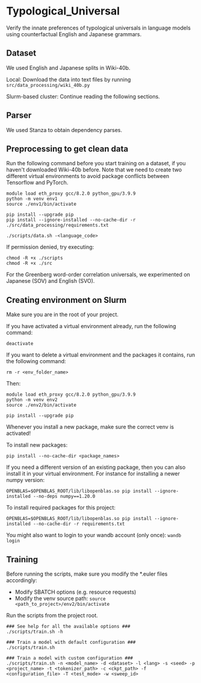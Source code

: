 # Typological_Universal

Verify the innate preferences of typological universals in language models using counterfactual English and Japanese grammars.

## Dataset

We used English and Japanese splits in Wiki-40b.

Local: Download the data into text files by running `src/data_processing/wiki_40b.py`

Slurm-based cluster: Continue reading the following sections.

## Parser

We used Stanza to obtain dependency parses.

## Preprocessing to get clean data

Run the following command before you start training on a dataset, if you haven't downloaded Wiki-40b before.
Note that we need to create two different virtual environments to avoid package conflicts between Tensorflow and PyTorch.

```
module load eth_proxy gcc/8.2.0 python_gpu/3.9.9
python -m venv env1
source ./env1/bin/activate

pip install --upgrade pip
pip install --ignore-installed --no-cache-dir -r ./src/data_processing/requirements.txt

./scripts/data.sh -<language_code>
```

If permission denied, try executing:

```
chmod -R +x ./scripts
chmod -R +x ./src
```

For the Greenberg word-order correlation universals, we experimented on Japanese (SOV) and English (SVO).

## Creating environment on Slurm

Make sure you are in the root of your project.

If you have activated a virtual environment already, run the following command:

```
deactivate
```

If you want to delete a virtual environment and the packages it contains, run the following command:

```
rm -r <env_folder_name>
```

Then:

```
module load eth_proxy gcc/8.2.0 python_gpu/3.9.9
python -m venv env2
source ./env2/bin/activate

pip install --upgrade pip
```

Whenever you install a new package, make sure the correct venv is activated!

To install new packages:

```
pip install --no-cache-dir <package_names>
```

If you need a different version of an existing package, then you can also install it in your virtual environment. For instance for installing a newer numpy version:

```
OPENBLAS=$OPENBLAS_ROOT/lib/libopenblas.so pip install --ignore-installed --no-deps numpy==1.20.0
```

To install required packages for this project:

```
OPENBLAS=$OPENBLAS_ROOT/lib/libopenblas.so pip install --ignore-installed --no-cache-dir -r requirements.txt
```

You might also want to login to your wandb account (only once): ```wandb login```

## Training

Before running the scripts, make sure you modify the *.euler files accordingly:

* Modify SBATCH options (e.g. resource requests) 
* Modify the venv source path: ```source <path_to_project>/env2/bin/activate```

Run the scripts from the project root.

```
### See help for all the available options ###
./scripts/train.sh -h

### Train a model with default configuration ###
./scripts/train.sh

### Train a model with custom configuration ###
./scripts/train.sh -n <model_name> -d <dataset> -l <lang> -s <seed> -p <project_name> -t <tokenizer_path> -c <ckpt_path> -f <configuration_file> -T <test_mode> -w <sweep_id>
```
